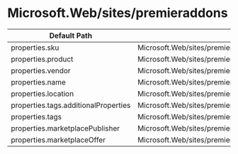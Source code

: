 # Microsoft.Web/sites/premieraddons

| Default Path | Alias |
|---|---|
| properties.sku | Microsoft.Web/sites/premieraddons/sku |
| properties.product | Microsoft.Web/sites/premieraddons/product |
| properties.vendor | Microsoft.Web/sites/premieraddons/vendor |
| properties.name | Microsoft.Web/sites/premieraddons/name |
| properties.location | Microsoft.Web/sites/premieraddons/location |
| properties.tags.additionalProperties | Microsoft.Web/sites/premieraddons/tags.additionalProperties |
| properties.tags | Microsoft.Web/sites/premieraddons/tags |
| properties.marketplacePublisher | Microsoft.Web/sites/premieraddons/marketplacePublisher |
| properties.marketplaceOffer | Microsoft.Web/sites/premieraddons/marketplaceOffer |

